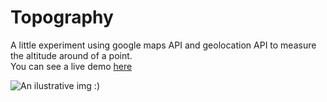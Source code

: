 Topography
==========

A little experiment using google maps API and geolocation API to measure the altitude around of a point.  
You can see a live demo [here](http://rssilva.github.io/Topography/)  

![An ilustrative img :)](https://raw2.github.com/rssilva/Topography/master/img/points.jpg)